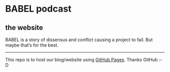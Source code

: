 # BABEL podcast
## the website

BABEL is a story of dissensus and conflict causing a project to fail. But maybe that’s for the best.

---

This repo is to host our blog/website using [GitHub Pages](https://pages.github.com/). Thanks GitHub :-D

